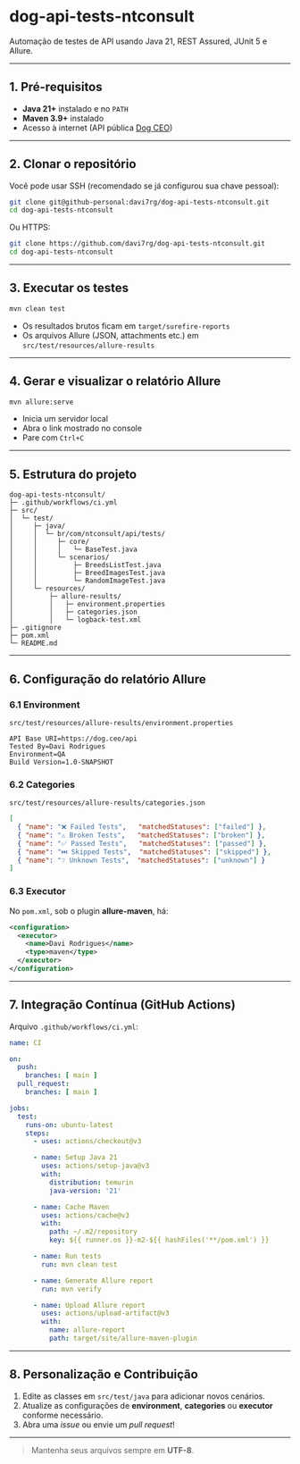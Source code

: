 # dog-api-tests-ntconsult

Automação de testes de API usando Java 21, REST Assured, JUnit 5 e Allure.

---

## 1. Pré-requisitos

- **Java 21+** instalado e no `PATH`  
- **Maven 3.9+** instalado  
- Acesso à internet (API pública [Dog CEO](https://dog.ceo))

---

## 2. Clonar o repositório

Você pode usar SSH (recomendado se já configurou sua chave pessoal):

```bash
git clone git@github-personal:davi7rg/dog-api-tests-ntconsult.git
cd dog-api-tests-ntconsult
```

Ou HTTPS:

```bash
git clone https://github.com/davi7rg/dog-api-tests-ntconsult.git
cd dog-api-tests-ntconsult
```

---

## 3. Executar os testes

```bash
mvn clean test
```

- Os resultados brutos ficam em `target/surefire-reports`  
- Os arquivos Allure (JSON, attachments etc.) em `src/test/resources/allure-results`

---

## 4. Gerar e visualizar o relatório Allure

```bash
mvn allure:serve
```

- Inicia um servidor local  
- Abra o link mostrado no console  
- Pare com `Ctrl+C`

---

## 5. Estrutura do projeto

```
dog-api-tests-ntconsult/
├─ .github/workflows/ci.yml
├─ src/
│  └─ test/
│     ├─ java/
│     │  └─ br/com/ntconsult/api/tests/
│     │     ├─ core/
│     │     │   └─ BaseTest.java
│     │     └─ scenarios/
│     │         ├─ BreedsListTest.java
│     │         ├─ BreedImagesTest.java
│     │         └─ RandomImageTest.java
│     └─ resources/
│         ├─ allure-results/
│         │   ├─ environment.properties
│         │   ├─ categories.json
│         │   └─ logback-test.xml
├─ .gitignore
├─ pom.xml
└─ README.md
```

---

## 6. Configuração do relatório Allure

### 6.1 Environment

`src/test/resources/allure-results/environment.properties`
```properties
API Base URI=https://dog.ceo/api
Tested By=Davi Rodrigues
Environment=QA
Build Version=1.0-SNAPSHOT
```

### 6.2 Categories

`src/test/resources/allure-results/categories.json`
```json
[
  { "name": "❌ Failed Tests",   "matchedStatuses": ["failed"] },
  { "name": "⚠️ Broken Tests",   "matchedStatuses": ["broken"] },
  { "name": "✅ Passed Tests",   "matchedStatuses": ["passed"] },
  { "name": "⏭️ Skipped Tests",  "matchedStatuses": ["skipped"] },
  { "name": "❔ Unknown Tests",  "matchedStatuses": ["unknown"] }
]
```

### 6.3 Executor

No `pom.xml`, sob o plugin **allure-maven**, há:
```xml
<configuration>
  <executor>
    <name>Davi Rodrigues</name>
    <type>maven</type>
  </executor>
</configuration>
```

---

## 7. Integração Contínua (GitHub Actions)

Arquivo `.github/workflows/ci.yml`:

```yaml
name: CI

on:
  push:
    branches: [ main ]
  pull_request:
    branches: [ main ]

jobs:
  test:
    runs-on: ubuntu-latest
    steps:
      - uses: actions/checkout@v3

      - name: Setup Java 21
        uses: actions/setup-java@v3
        with:
          distribution: temurin
          java-version: '21'

      - name: Cache Maven
        uses: actions/cache@v3
        with:
          path: ~/.m2/repository
          key: ${{ runner.os }}-m2-${{ hashFiles('**/pom.xml') }}

      - name: Run tests
        run: mvn clean test

      - name: Generate Allure report
        run: mvn verify

      - name: Upload Allure report
        uses: actions/upload-artifact@v3
        with:
          name: allure-report
          path: target/site/allure-maven-plugin
```

---

## 8. Personalização e Contribuição

1. Edite as classes em `src/test/java` para adicionar novos cenários.  
2. Atualize as configurações de **environment**, **categories** ou **executor** conforme necessário.  
3. Abra uma *issue* ou envie um *pull request*!

---

> Mantenha seus arquivos sempre em **UTF-8**.
